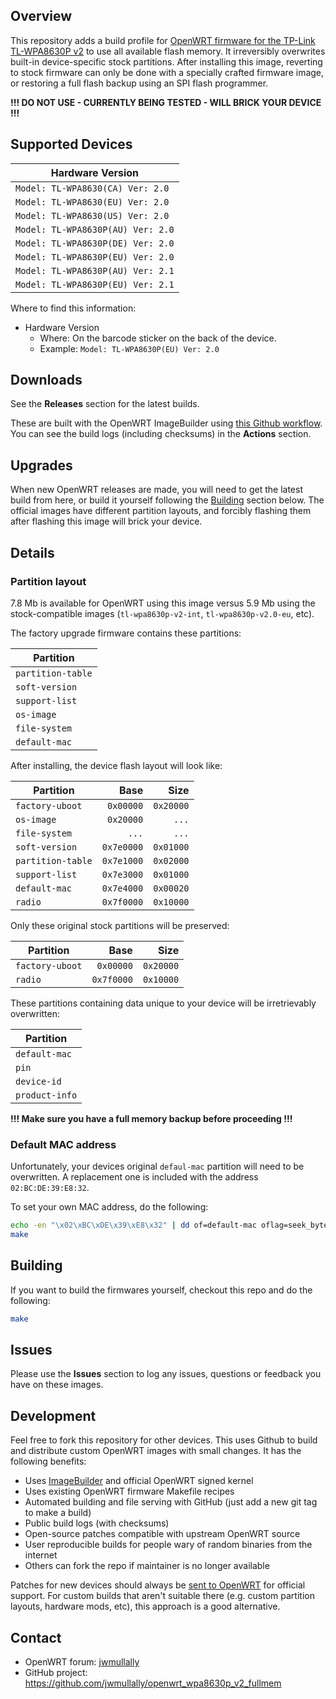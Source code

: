 ## Overview

This repository adds a build profile for [OpenWRT firmware for the TP-Link TL-WPA8630P v2](https://openwrt.org/toh/tp-link/tp-link_tl-wpa8630p_v2) to use all available flash memory. It irreversibly overwrites built-in device-specific stock partitions. After installing this image, reverting to stock firmware can only be done with a specially crafted firmware image, or restoring a full flash backup using an SPI flash programmer.

**!!! DO NOT USE - CURRENTLY BEING TESTED - WILL BRICK YOUR DEVICE !!!**


## Supported Devices

| Hardware Version |
| --- |
| `Model: TL-WPA8630(CA) Ver: 2.0` |
| `Model: TL-WPA8630(EU) Ver: 2.0` |
| `Model: TL-WPA8630(US) Ver: 2.0` |
| `Model: TL-WPA8630P(AU) Ver: 2.0` |
| `Model: TL-WPA8630P(DE) Ver: 2.0` |
| `Model: TL-WPA8630P(EU) Ver: 2.0` |
| `Model: TL-WPA8630P(AU) Ver: 2.1` |
| `Model: TL-WPA8630P(EU) Ver: 2.1` |


Where to find this information:

* Hardware Version 
  * Where: On the barcode sticker on the back of the device.
  * Example: `Model: TL-WPA8630P(EU) Ver: 2.0`


## Downloads

See the **Releases** section for the latest builds.

These are built with the OpenWRT ImageBuilder using [this Github workflow](./.github/workflows/build_release_images.yml). You can see the build logs (including checksums) in the **Actions** section.


## Upgrades

When new OpenWRT releases are made, you will need to get the latest build from here, or build it yourself following the [Building](#Building) section below. The official images have different partition layouts, and forcibly flashing them after flashing this image will brick your device.


## Details

### Partition layout

7.8 Mb is available for OpenWRT using this image versus 5.9 Mb using the stock-compatible images (`tl-wpa8630p-v2-int`, `tl-wpa8630p-v2.0-eu`, etc).

The factory upgrade firmware contains these partitions:

| Partition |
| --- |
| `partition-table` |
| `soft-version` |
| `support-list` |
| `os-image` |
| `file-system` |
| `default-mac` |

After installing, the device flash layout will look like:

| Partition | Base | Size |
| --- | ---: | ---: |
| `factory-uboot` | `0x00000` | `0x20000` |
| `os-image` | `0x20000` | `...` |
| `file-system` | `...` | `...` |
| `soft-version` | `0x7e0000` | `0x01000` |
| `partition-table` | `0x7e1000` | `0x02000` |
| `support-list` | `0x7e3000` | `0x01000` |
| `default-mac` | `0x7e4000` | `0x00020` |
| `radio` | `0x7f0000` | `0x10000` |

Only these original stock partitions will be preserved:

| Partition | Base | Size |
| --- | ---: | ---: |
| `factory-uboot` | `0x00000` | `0x20000` |
| `radio` | `0x7f0000` | `0x10000` |

These partitions containing data unique to your device will be irretrievably overwritten:

| Partition |
| --- |
| `default-mac` |
| `pin` |
| `device-id` |
| `product-info` |

**!!! Make sure you have a full memory backup before proceeding !!!**


### Default MAC address

Unfortunately, your devices original `defaul-mac` partition will need to be overwritten. A replacement one is included with the address `02:BC:DE:39:E8:32`.

To set your own MAC address, do the following:

```bash
echo -en "\x02\xBC\xDE\x39\xE8\x32" | dd of=default-mac oflag=seek_bytes seek=8 conv=notrunc
make
```


## Building

If you want to build the firmwares yourself, checkout this repo and do the following:

```bash
make
```


## Issues

Please use the **Issues** section to log any issues, questions or feedback you have on these images.


## Development

Feel free to fork this repository for other devices. This uses Github to build and distribute custom OpenWRT images with small changes. It has the following benefits:

* Uses [ImageBuilder](https://openwrt.org/docs/guide-user/additional-software/imagebuilder) and official OpenWRT signed kernel
* Uses existing OpenWRT firmware Makefile recipes
* Automated building and file serving with GitHub (just add a new git tag to make a build)
* Public build logs (with checksums)
* Open-source patches compatible with upstream OpenWRT source
* User reproducible builds for people wary of random binaries from the internet
* Others can fork the repo if maintainer is no longer available

Patches for new devices should always be [sent to OpenWRT](https://openwrt.org/submitting-patches) for official support. For custom builds that aren't suitable there (e.g. custom partition layouts, hardware mods, etc), this approach is a good alternative.


## Contact

* OpenWRT forum: [jwmullally](https://forum.openwrt.org/u/jwmullally)
* GitHub project: <https://github.com/jwmullally/openwrt_wpa8630p_v2_fullmem>
